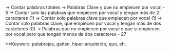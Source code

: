 
-> Contar palabras totales
-> Palabras Clave y que no empiecen por vocal - 5
-> Contar solo las palabras que empiecen por vocal y tengan más de 2 caracteres (1)
-> Contar solo palabras clave que empiecen por vocal (1)
-> Contar solo palabras clave, que empiecen por vocal y tengan más de dos carácteres (0) 
-> Palabras que no empiecen por vocal o que si empiecen por vocal pero que tengan menos de dos caracteres - 27

**Keywors: palabrejas, gañán, hiper-arquitecto, que, eh. 